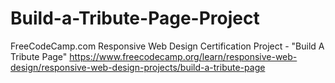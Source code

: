 # Build-a-Tribute-Page-Project

FreeCodeCamp.com Responsive Web Design Certification Project - "Build A Tribute Page"
https://www.freecodecamp.org/learn/responsive-web-design/responsive-web-design-projects/build-a-tribute-page
